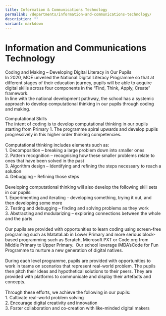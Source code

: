 ```yaml
---
title: Information & Communications Technology
permalink: /departments/information-and-communications-technology/
description: ""
variant: markdown
---
```

# **Information and Communications Technology**
Coding and Making – Developing Digital Literacy in Our Pupils
<br>In 2020, MOE unveiled the National Digital Literacy Programme so that at different stages of their education journey, pupils will be able to acquire digital skills across four components in the “Find, Think, Apply, Create” framework.
<br>In line with the national development pathway, the school has a systemic approach to develop computational thinking in our pupils through coding and making.

Computational Skills
<br>The intent of coding is to develop computational thinking in our pupils starting from Primary 1. The programme spiral upwards and develop pupils progressively in this higher order thinking competencies.<br>
<br>Computational thinking includes elements such as:
<br>1.    Decomposition – breaking a large problem down into smaller ones
<br>2.    Pattern recognition – recognising how these smaller problems relate to ones that have been solved in the past
<br>3.    Algorithm design – Identifying and refining the steps necessary to reach a solution
<br>4.    Debugging – Refining those steps
<br><br>Developing computational thinking will also develop the following skill sets in our pupils:
<br>1.  Experimenting and iterating – developing something, trying it out, and then developing some more
<br>2.  Testing and debugging – finding and solving problems as they work 
<br>3.  Abstracting and modularizing – exploring connections between the whole and the parts<br>
<br>Our pupils are provided with opportunities to learn coding using screen-free programing such as MatataLab in Lower Primary and more serious block-based programming such as Scratch, Microsoft PXT or Code.org from Middle Primary to Upper Primary.&nbsp; Our school leverage iMDA’sCode for Fun Programme to nurture a new generation of digital natives.
<br><br>During each level programme, pupils are provided with opportunities to work in teams on scenarios that represent real-world problem. The pupils then pitch their ideas and hypothetical solutions to their peers. They are provided with platforms to communicate and display their artefacts and concepts.<br>
<br>Through these efforts, we achieve the following in our pupils:
<br>1.   Cultivate real-world problem solving
<br>2.   Encourage digital creativity and innovation
<br>3.   Foster collaboration and co-creation with like-minded digital makers